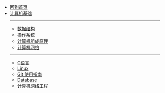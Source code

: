 - [回到首页](/)
- [计算机基础](cs/)
  - ---
  - [数据结构](cs/数据结构/)
  - [操作系统](cs/操作系统/)
  - [计算机组成原理](cs/计组/)
  - [计算机网络](cs/计网/)
  - ---
  - [C语言](cs/C/)
  - [Linux](cs/Linux/)
  - [Git 使用指南](cs/git)
  - [Database](cs/DATABASE/)
  - [计算机网络工程](cs/网工/)